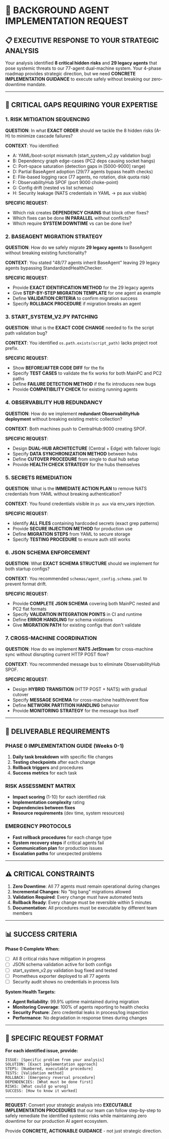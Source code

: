 # 🎯 BACKGROUND AGENT IMPLEMENTATION REQUEST

## 📋 EXECUTIVE RESPONSE TO YOUR STRATEGIC ANALYSIS

Your analysis identified **8 critical hidden risks** and **29 legacy agents** that pose systemic threats to our 77-agent dual-machine system. Your 4-phase roadmap provides strategic direction, but we need **CONCRETE IMPLEMENTATION GUIDANCE** to execute safely without breaking our zero-downtime mandate.

---

## 🚨 CRITICAL GAPS REQUIRING YOUR EXPERTISE

### **1. RISK MITIGATION SEQUENCING**
**QUESTION**: In what **EXACT ORDER** should we tackle the 8 hidden risks (A-H) to minimize cascade failures?

**CONTEXT**: You identified:
- A: YAML/boot-script mismatch (start_system_v2.py validation bug)
- B: Dependency graph edge-cases (PC2 deps causing socket hangs) 
- C: Port-space saturation (detection gaps in [5000-9000] range)
- D: Partial BaseAgent adoption (29/77 agents bypass health checks)
- E: File-based logging race (77 agents, no rotation, disk quota risk)
- F: ObservabilityHub SPOF (port 9000 choke-point)
- G: Config drift (nested vs list schemas)
- H: Security leakage (NATS credentials in YAML → ps aux visible)

**SPECIFIC REQUEST**: 
- Which risk creates **DEPENDENCY CHAINS** that block other fixes?
- Which fixes can be done **IN PARALLEL** without conflicts?
- Which require **SYSTEM DOWNTIME** vs can be done live?

### **2. BASEAGENT MIGRATION STRATEGY**
**QUESTION**: How do we safely migrate **29 legacy agents** to BaseAgent without breaking existing functionality?

**CONTEXT**: You stated "48/77 agents inherit BaseAgent" leaving 29 legacy agents bypassing StandardizedHealthChecker.

**SPECIFIC REQUEST**:
- Provide **EXACT IDENTIFICATION METHOD** for the 29 legacy agents
- Give **STEP-BY-STEP MIGRATION TEMPLATE** for one agent as example
- Define **VALIDATION CRITERIA** to confirm migration success
- Specify **ROLLBACK PROCEDURE** if migration breaks an agent

### **3. START_SYSTEM_V2.PY PATCHING**
**QUESTION**: What is the **EXACT CODE CHANGE** needed to fix the script path validation bug?

**CONTEXT**: You identified `os.path.exists(script_path)` lacks project root prefix.

**SPECIFIC REQUEST**:
- Show **BEFORE/AFTER CODE DIFF** for the fix
- Specify **TEST CASES** to validate the fix works for both MainPC and PC2 paths
- Define **FAILURE DETECTION METHOD** if the fix introduces new bugs
- Provide **COMPATIBILITY CHECK** for existing running agents

### **4. OBSERVABILITY HUB REDUNDANCY**
**QUESTION**: How do we implement **redundant ObservabilityHub deployment** without breaking existing metric collection?

**CONTEXT**: Both machines push to CentralHub:9000 creating SPOF.

**SPECIFIC REQUEST**:
- Design **DUAL-HUB ARCHITECTURE** (Central + Edge) with failover logic
- Specify **DATA SYNCHRONIZATION METHOD** between hubs
- Define **CUTOVER PROCEDURE** from single to dual hub setup
- Provide **HEALTH CHECK STRATEGY** for the hubs themselves

### **5. SECRETS REMEDIATION**
**QUESTION**: What is the **IMMEDIATE ACTION PLAN** to remove NATS credentials from YAML without breaking authentication?

**CONTEXT**: You found credentials visible in `ps aux` via env_vars injection.

**SPECIFIC REQUEST**:
- Identify **ALL FILES** containing hardcoded secrets (exact grep patterns)
- Provide **SECURE INJECTION METHOD** for production use
- Define **MIGRATION STEPS** from YAML to secure storage
- Specify **TESTING PROCEDURE** to ensure auth still works

### **6. JSON SCHEMA ENFORCEMENT**
**QUESTION**: What **EXACT SCHEMA STRUCTURE** should we implement for both startup configs?

**CONTEXT**: You recommended `schemas/agent_config.schema.yaml` to prevent format drift.

**SPECIFIC REQUEST**:
- Provide **COMPLETE JSON SCHEMA** covering both MainPC nested and PC2 flat formats
- Specify **VALIDATION INTEGRATION POINTS** in CI and runtime
- Define **ERROR HANDLING** for schema violations
- Give **MIGRATION PATH** for existing configs that don't validate

### **7. CROSS-MACHINE COORDINATION**
**QUESTION**: How do we implement **NATS JetStream** for cross-machine sync without disrupting current HTTP POST flow?

**CONTEXT**: You recommended message bus to eliminate ObservabilityHub SPOF.

**SPECIFIC REQUEST**:
- Design **HYBRID TRANSITION** (HTTP POST + NATS) with gradual cutover
- Specify **MESSAGE SCHEMA** for cross-machine health/event flow
- Define **NETWORK PARTITION HANDLING** behavior
- Provide **MONITORING STRATEGY** for the message bus itself

---

## 🎯 DELIVERABLE REQUIREMENTS

### **PHASE 0 IMPLEMENTATION GUIDE (Weeks 0-1)**
1. **Daily task breakdown** with specific file changes
2. **Testing checkpoints** after each change
3. **Rollback triggers** and procedures
4. **Success metrics** for each task

### **RISK ASSESSMENT MATRIX**
- **Impact scoring** (1-10) for each identified risk
- **Implementation complexity** rating
- **Dependencies between fixes**
- **Resource requirements** (dev time, system resources)

### **EMERGENCY PROTOCOLS**
- **Fast rollback procedures** for each change type
- **System recovery steps** if critical agents fail
- **Communication plan** for production issues
- **Escalation paths** for unexpected problems

---

## ⚠️ CRITICAL CONSTRAINTS

1. **Zero Downtime**: All 77 agents must remain operational during changes
2. **Incremental Changes**: No "big bang" migrations allowed
3. **Validation Required**: Every change must have automated tests
4. **Rollback Ready**: Every change must be reversible within 5 minutes
5. **Documentation**: All procedures must be executable by different team members

---

## 📊 SUCCESS CRITERIA

**Phase 0 Complete When:**
- [ ] All 8 critical risks have mitigation in progress
- [ ] JSON schema validation active for both configs
- [ ] start_system_v2.py validation bug fixed and tested
- [ ] Prometheus exporter deployed to all 77 agents
- [ ] Security audit shows no credentials in process lists

**System Health Targets:**
- **Agent Reliability**: 99.9% uptime maintained during migration
- **Monitoring Coverage**: 100% of agents reporting to health checks
- **Security Posture**: Zero credential leaks in process/log inspection
- **Performance**: No degradation in response times during changes

---

## 🎯 SPECIFIC REQUEST FORMAT

**For each identified issue, provide:**

```
ISSUE: [Specific problem from your analysis]
SOLUTION: [Exact implementation approach]
STEPS: [Numbered, executable procedure]
TESTS: [Validation method]
ROLLBACK: [Emergency reversal procedure]
DEPENDENCIES: [What must be done first]
RISKS: [What could go wrong]
SUCCESS: [How to know it worked]
```

---

**REQUEST**: Convert your strategic analysis into **EXECUTABLE IMPLEMENTATION PROCEDURES** that our team can follow step-by-step to safely remediate the identified systemic risks while maintaining zero downtime for our production AI agent ecosystem.

Provide **CONCRETE, ACTIONABLE GUIDANCE** - not just strategic direction. 